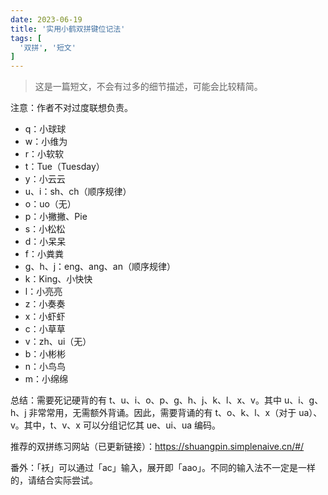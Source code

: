 ```yaml
---
date: 2023-06-19
title: '实用小鹤双拼键位记法'
tags: [
  '双拼', '短文'
]
---
```


> 这是一篇短文，不会有过多的细节描述，可能会比较精简。

注意：作者不对过度联想负责。

- q：小球球
- w：小维为
- r：小软软
- t：Tue（Tuesday）
- y：小云云
- u、i：sh、ch（顺序规律）
- o：uo（无）
- p：小撇撇、Pie
- s：小松松
- d：小呆呆
- f：小粪粪
- g、h、j：eng、ang、an（顺序规律）
- k：King、小快快
- l：小亮亮
- z：小奏奏
- x：小虾虾
- c：小草草
- v：zh、ui（无）
- b：小彬彬
- n：小鸟鸟
- m：小绵绵

总结：需要死记硬背的有 t、u、i、o、p、g、h、j、k、l、x、v。其中 u、i、g、h、j 非常常用，无需额外背诵。因此，需要背诵的有 t、o、k、l、x（对于 ua）、v。其中，t、v、x 可以分组记忆其 ue、ui、ua 编码。

推荐的双拼练习网站（已更新链接）：<https://shuangpin.simplenaive.cn/#/>

番外：「袄」可以通过「ac」输入，展开即「aao」。不同的输入法不一定是一样的，请结合实际尝试。
